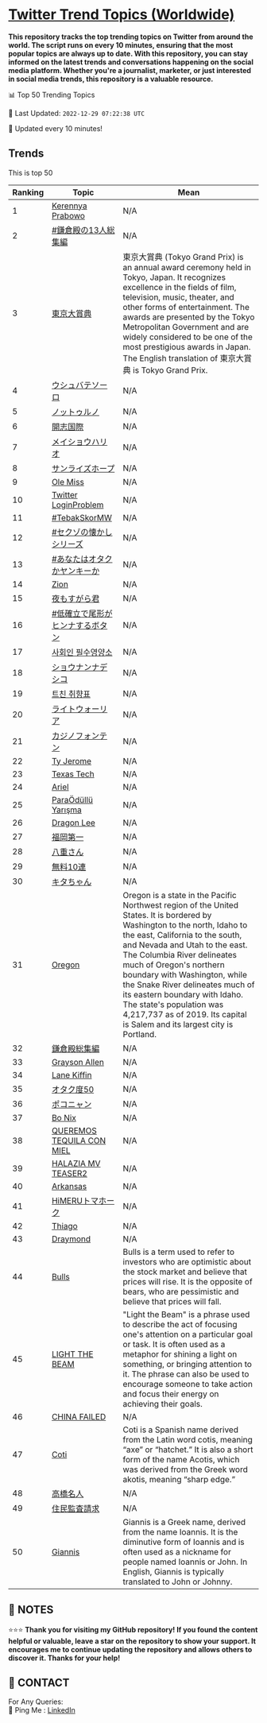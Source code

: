 [Twitter Trend Topics (Worldwide)](https://github.com/ErcinDedeoglu/Twitter-Trend-Topics)
==========

**This repository tracks the top trending topics on Twitter from around the world. 
The script runs on every 10 minutes, ensuring that the most popular topics are always up to date. 
With this repository, you can stay informed on the latest trends and conversations happening on the social media platform. 
Whether you're a journalist, marketer, or just interested in social media trends, this repository is a valuable resource.**


📊 Top 50 Trending Topics

📆 Last Updated: `2022-12-29 07:22:38 UTC`

🔧 Updated every 10 minutes!


## Trends

This is top 50

| Ranking | Topic | Mean |
| ------- | ------------ | ------------ |
| 1 | [Kerennya Prabowo](http://twitter.com/search?q=Kerennya+Prabowo) | N/A |
| 2 | [#鎌倉殿の13人総集編](http://twitter.com/search?q=%23%e9%8e%8c%e5%80%89%e6%ae%bf%e3%81%ae13%e4%ba%ba%e7%b7%8f%e9%9b%86%e7%b7%a8) | N/A |
| 3 | [東京大賞典](http://twitter.com/search?q=%e6%9d%b1%e4%ba%ac%e5%a4%a7%e8%b3%9e%e5%85%b8) | 東京大賞典 (Tokyo Grand Prix) is an annual award ceremony held in Tokyo, Japan. It recognizes excellence in the fields of film, television, music, theater, and other forms of entertainment. The awards are presented by the Tokyo Metropolitan Government and are widely considered to be one of the most prestigious awards in Japan. The English translation of 東京大賞典 is Tokyo Grand Prix. |
| 4 | [ウシュバテソーロ](http://twitter.com/search?q=%e3%82%a6%e3%82%b7%e3%83%a5%e3%83%90%e3%83%86%e3%82%bd%e3%83%bc%e3%83%ad) | N/A |
| 5 | [ノットゥルノ](http://twitter.com/search?q=%e3%83%8e%e3%83%83%e3%83%88%e3%82%a5%e3%83%ab%e3%83%8e) | N/A |
| 6 | [開志国際](http://twitter.com/search?q=%e9%96%8b%e5%bf%97%e5%9b%bd%e9%9a%9b) | N/A |
| 7 | [メイショウハリオ](http://twitter.com/search?q=%e3%83%a1%e3%82%a4%e3%82%b7%e3%83%a7%e3%82%a6%e3%83%8f%e3%83%aa%e3%82%aa) | N/A |
| 8 | [サンライズホープ](http://twitter.com/search?q=%e3%82%b5%e3%83%b3%e3%83%a9%e3%82%a4%e3%82%ba%e3%83%9b%e3%83%bc%e3%83%97) | N/A |
| 9 | [Ole Miss](http://twitter.com/search?q=Ole+Miss) | N/A |
| 10 | [Twitter LoginProblem](http://twitter.com/search?q=Twitter+LoginProblem) | N/A |
| 11 | [#TebakSkorMW](http://twitter.com/search?q=%23TebakSkorMW) | N/A |
| 12 | [#セクゾの懐かしシリーズ](http://twitter.com/search?q=%23%e3%82%bb%e3%82%af%e3%82%be%e3%81%ae%e6%87%90%e3%81%8b%e3%81%97%e3%82%b7%e3%83%aa%e3%83%bc%e3%82%ba) | N/A |
| 13 | [#あなたはオタクかヤンキーか](http://twitter.com/search?q=%23%e3%81%82%e3%81%aa%e3%81%9f%e3%81%af%e3%82%aa%e3%82%bf%e3%82%af%e3%81%8b%e3%83%a4%e3%83%b3%e3%82%ad%e3%83%bc%e3%81%8b) | N/A |
| 14 | [Zion](http://twitter.com/search?q=Zion) | N/A |
| 15 | [夜もすがら君](http://twitter.com/search?q=%e5%a4%9c%e3%82%82%e3%81%99%e3%81%8c%e3%82%89%e5%90%9b) | N/A |
| 16 | [#低確立で尾形がヒンナするボタン](http://twitter.com/search?q=%23%e4%bd%8e%e7%a2%ba%e7%ab%8b%e3%81%a7%e5%b0%be%e5%bd%a2%e3%81%8c%e3%83%92%e3%83%b3%e3%83%8a%e3%81%99%e3%82%8b%e3%83%9c%e3%82%bf%e3%83%b3) | N/A |
| 17 | [사회인 필수영양소](http://twitter.com/search?q=%ec%82%ac%ed%9a%8c%ec%9d%b8+%ed%95%84%ec%88%98%ec%98%81%ec%96%91%ec%86%8c) | N/A |
| 18 | [ショウナンナデシコ](http://twitter.com/search?q=%e3%82%b7%e3%83%a7%e3%82%a6%e3%83%8a%e3%83%b3%e3%83%8a%e3%83%87%e3%82%b7%e3%82%b3) | N/A |
| 19 | [트친 취향표](http://twitter.com/search?q=%ed%8a%b8%ec%b9%9c+%ec%b7%a8%ed%96%a5%ed%91%9c) | N/A |
| 20 | [ライトウォーリア](http://twitter.com/search?q=%e3%83%a9%e3%82%a4%e3%83%88%e3%82%a6%e3%82%a9%e3%83%bc%e3%83%aa%e3%82%a2) | N/A |
| 21 | [カジノフォンテン](http://twitter.com/search?q=%e3%82%ab%e3%82%b8%e3%83%8e%e3%83%95%e3%82%a9%e3%83%b3%e3%83%86%e3%83%b3) | N/A |
| 22 | [Ty Jerome](http://twitter.com/search?q=Ty+Jerome) | N/A |
| 23 | [Texas Tech](http://twitter.com/search?q=Texas+Tech) | N/A |
| 24 | [Ariel](http://twitter.com/search?q=Ariel) | N/A |
| 25 | [ParaÖdüllü Yarışma](http://twitter.com/search?q=Para%c3%96d%c3%bcll%c3%bc+Yar%c4%b1%c5%9fma) | N/A |
| 26 | [Dragon Lee](http://twitter.com/search?q=Dragon+Lee) | N/A |
| 27 | [福岡第一](http://twitter.com/search?q=%e7%a6%8f%e5%b2%a1%e7%ac%ac%e4%b8%80) | N/A |
| 28 | [八重さん](http://twitter.com/search?q=%e5%85%ab%e9%87%8d%e3%81%95%e3%82%93) | N/A |
| 29 | [無料10連](http://twitter.com/search?q=%e7%84%a1%e6%96%9910%e9%80%a3) | N/A |
| 30 | [キタちゃん](http://twitter.com/search?q=%e3%82%ad%e3%82%bf%e3%81%a1%e3%82%83%e3%82%93) | N/A |
| 31 | [Oregon](http://twitter.com/search?q=Oregon) | Oregon is a state in the Pacific Northwest region of the United States. It is bordered by Washington to the north, Idaho to the east, California to the south, and Nevada and Utah to the east. The Columbia River delineates much of Oregon's northern boundary with Washington, while the Snake River delineates much of its eastern boundary with Idaho. The state's population was 4,217,737 as of 2019. Its capital is Salem and its largest city is Portland. |
| 32 | [鎌倉殿総集編](http://twitter.com/search?q=%e9%8e%8c%e5%80%89%e6%ae%bf%e7%b7%8f%e9%9b%86%e7%b7%a8) | N/A |
| 33 | [Grayson Allen](http://twitter.com/search?q=Grayson+Allen) | N/A |
| 34 | [Lane Kiffin](http://twitter.com/search?q=Lane+Kiffin) | N/A |
| 35 | [オタク度50](http://twitter.com/search?q=%e3%82%aa%e3%82%bf%e3%82%af%e5%ba%a650) | N/A |
| 36 | [ポコニャン](http://twitter.com/search?q=%e3%83%9d%e3%82%b3%e3%83%8b%e3%83%a3%e3%83%b3) | N/A |
| 37 | [Bo Nix](http://twitter.com/search?q=Bo+Nix) | N/A |
| 38 | [QUEREMOS TEQUILA CON MIEL](http://twitter.com/search?q=QUEREMOS+TEQUILA+CON+MIEL) | N/A |
| 39 | [HALAZIA MV TEASER2](http://twitter.com/search?q=HALAZIA+MV+TEASER2) | N/A |
| 40 | [Arkansas](http://twitter.com/search?q=Arkansas) | N/A |
| 41 | [HiMERUトマホーク](http://twitter.com/search?q=HiMERU%e3%83%88%e3%83%9e%e3%83%9b%e3%83%bc%e3%82%af) | N/A |
| 42 | [Thiago](http://twitter.com/search?q=Thiago) | N/A |
| 43 | [Draymond](http://twitter.com/search?q=Draymond) | N/A |
| 44 | [Bulls](http://twitter.com/search?q=Bulls) | Bulls is a term used to refer to investors who are optimistic about the stock market and believe that prices will rise. It is the opposite of bears, who are pessimistic and believe that prices will fall. |
| 45 | [LIGHT THE BEAM](http://twitter.com/search?q=LIGHT+THE+BEAM) | "Light the Beam" is a phrase used to describe the act of focusing one's attention on a particular goal or task. It is often used as a metaphor for shining a light on something, or bringing attention to it. The phrase can also be used to encourage someone to take action and focus their energy on achieving their goals. |
| 46 | [CHINA FAILED](http://twitter.com/search?q=CHINA+FAILED) | N/A |
| 47 | [Coti](http://twitter.com/search?q=Coti) | Coti is a Spanish name derived from the Latin word cotis, meaning “axe” or “hatchet.” It is also a short form of the name Acotis, which was derived from the Greek word akotis, meaning “sharp edge.” |
| 48 | [高橋名人](http://twitter.com/search?q=%e9%ab%98%e6%a9%8b%e5%90%8d%e4%ba%ba) | N/A |
| 49 | [住民監査請求](http://twitter.com/search?q=%e4%bd%8f%e6%b0%91%e7%9b%a3%e6%9f%bb%e8%ab%8b%e6%b1%82) | N/A |
| 50 | [Giannis](http://twitter.com/search?q=Giannis) | Giannis is a Greek name, derived from the name Ioannis. It is the diminutive form of Ioannis and is often used as a nickname for people named Ioannis or John. In English, Giannis is typically translated to John or Johnny. |




## 📝 NOTES

⭐⭐⭐ **Thank you for visiting my GitHub repository! If you found the content helpful or valuable, leave a star on the repository to show your support. It encourages me to continue updating the repository and allows others to discover it. Thanks for your help!**

## 📨 CONTACT

 For Any Queries:  
            🏓 Ping Me : [LinkedIn](https://www.linkedin.com/in/ercindedeoglu/)